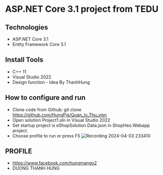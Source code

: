# ASP.NET Core 3.1 project from TEDU
## Technologies
- ASP.NET Core 3.1
- Entity Framework Core 3.1
## Install Tools
- C++ 11
- Visual Studio 2022
-  Design function - Idea By ThanhHung
## How to configure and run
- Clone code from Github: git clone https://github.com/HungPig/Quan_ly_Thu_vien
- Open solution Project1.sln in Visual Studio 2022
- Set startup project is eShopSolution.Data.json in ShopHeo.Webapp project.
- Choose profile to run or press F5
![Recording 2024-04-03 233410](https://github.com/HungPig/Quan_ly_Thu_vien/assets/118031742/c1c6ff31-d74d-4ce3-9b5c-2bba758489b7)

## PROFILE
- https://www.facebook.com/hungmango2
- DUONG THANH HUNG

